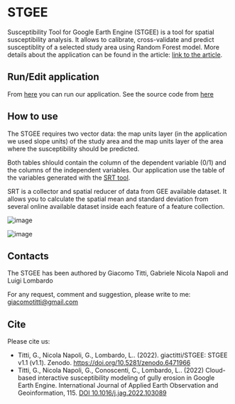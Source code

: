 # STGEE

Susceptibility Tool for Google Earth Engine (STGEE) is a tool for spatial susceptibility analysis. It allows to calibrate, cross-validate and predict susceptiblity of a selected study area using Random Forest model. More details about the application can be found in the article: [link to the article](https://doi.org/10.1016/j.jag.2022.103089).

## Run/Edit application

From [here](https://giacomotitti.users.earthengine.app/view/stgee) you can run our application. See the source code from [here](https://code.earthengine.google.com/7c8d8638fa85dbff9c267761a1530087)

## How to use

The STGEE requires two vector data: the map units layer (in the application we used slope units) of the study area and the map units layer of the area where the susceptibility should be predicted.

Both tables shlould contain the column of the dependent variable (0/1) and the columns of the independent variables. Our application use the table of the variables generated with the [SRT tool](https://github.com/giactitti/SRT).

SRT is a collector and spatial reducer of data from GEE available dataset. It allows you to calculate the spatial mean and standard deviation from several online available dataset inside each feature of a feature collection.

![image](https://user-images.githubusercontent.com/59020464/163784560-40c9adb7-ccc2-45c6-bd7b-0ec662b817e4.png)

![image](https://user-images.githubusercontent.com/59020464/163784965-3cff0b6d-0b0a-46f2-9e3f-7e3a95a39bca.png)

## Contacts

The STGEE has been authored by Giacomo Titti, Gabriele Nicola Napoli and Luigi Lombardo

For any request, comment and suggestion, please write to me: giacomotitti@gmail.com

## Cite

Please cite us:

- Titti, G., Nicola Napoli, G., Lombardo, L.. (2022). giactitti/STGEE: STGEE v1.1 (v1.1). Zenodo. https://doi.org/10.5281/zenodo.6471966
- Titti, G., Nicola Napoli, G., Conoscenti, C., Lombardo, L.. (2022) Cloud-based interactive susceptibility modeling of gully erosion in Google Earth Engine. International Journal of Applied Earth Observation and Geoinformation, 115. [DOI 10.1016/j.jag.2022.103089](https://doi.org/10.1016/j.jag.2022.103089)

